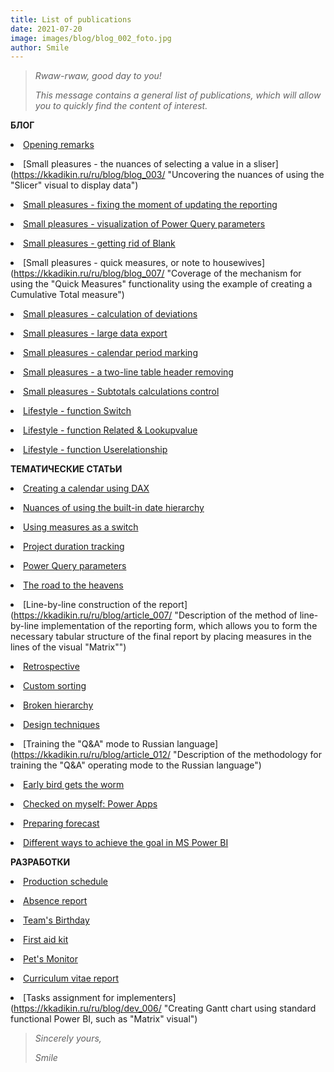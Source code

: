```yaml
---
title: List of publications
date: 2021-07-20
image: images/blog/blog_002_foto.jpg
author: Smile
---
```


> *Rwaw-rwaw, good day to you!*
>
> *This message contains a general list of publications, which will allow you to quickly find the content of interest.*
 
**БЛОГ**

**<li>** [Opening remarks](https://kkadikin.ru/ru/blog/blog_001/)

**<li>** [Small pleasures - the nuances of selecting a value in a sliser](https://kkadikin.ru/ru/blog/blog_003/ "Uncovering the nuances of using the "Slicer" visual to display data")

**<li>** [Small pleasures - fixing the moment of updating the reporting](https://kkadikin.ru/ru/blog/blog_004/ "Displaying the update time of the report")

**<li>** [Small pleasures - visualization of Power Query parameters](https://kkadikin.ru/ru/blog/blog_005/ "Technique for rendering values entered by the user as Power Query parameters")

**<li>** [Small pleasures - getting rid of Blank](https://kkadikin.ru/ru/blog/blog_006/ "Revealing the nuances of displaying information in the absence of values, taking into account the imposed filter")

**<li>** [Small pleasures - quick measures, or note to housewives](https://kkadikin.ru/ru/blog/blog_007/ "Coverage of the mechanism for using the "Quick Measures" functionality using the example of creating a Cumulative Total measure")

**<li>** [Small pleasures - calculation of deviations](https://kkadikin.ru/ru/blog/blog_010/ "Methods for constructing data visualization for analyzing deviations of actual values from planned")

**<li>** [Small pleasures - large data export](https://kkadikin.ru/ru/blog/blog_011/ "Description of the method for unloading a data array of more than 150,000 lines into MS Excel")

**<li>** [Small pleasures - calendar period marking](https://kkadikin.ru/ru/blog/blog_012/ "Description of the methodology for marking up a calendar created using DAX for custom periods")

**<li>** [Small pleasures - а two-line table header removing](https://kkadikin.ru/ru/blog/blog_014/ "The technique description for transforming data into a flat table")

**<li>** [Small pleasures - Subtotals calculations control](https://kkadikin.ru/ru/blog/blog_015/ "The methodology description for separately calculating subtotals depending on the data level")

**<li>** [Lifestyle - function Switch](https://kkadikin.ru/ru/blog/blog_008/ "An example of using the Switch function in 2 modes of operation")

**<li>** [Lifestyle - function Related & Lookupvalue](https://kkadikin.ru/ru/blog/blog_009/ "An example of using the Related and Lookupvalue functions")

**<li>** [Lifestyle - function Userelationship](https://kkadikin.ru/ru/blog/blog_013/ "An example of using the Userelationship function")


**ТЕМАТИЧЕСКИЕ СТАТЬИ**

**<li>** [Creating a calendar using DAX](https://kkadikin.ru/ru/blog/article_001/ "Describing several ways to create a calendar using DAX")

**<li>** [Nuances of using the built-in date hierarchy](https://kkadikin.ru/ru/blog/article_002/ "Uncovering the nuances of using automatic date hierarchy")

**<li>** [Using measures as a switch](https://kkadikin.ru/ru/blog/article_003/ "Description of the method for constructing a switch measure")

**<li>** [Project duration tracking](https://kkadikin.ru/ru/blog/article_004/ "Description of the methodology for calculating the duration using the example of project indicators")

**<li>** [Power Query parameters](https://kkadikin.ru/ru/blog/article_005/ "Describes how to use Power Query parameters")

**<li>** [The road to the heavens](https://kkadikin.ru/ru/blog/article_006/ "Describes how to install and use Power BI Gateway in the Power BI Service")

**<li>** [Line-by-line construction of the report](https://kkadikin.ru/ru/blog/article_007/ "Description of the method of line-by-line implementation of the reporting form, which allows you to form the necessary tabular structure of the final report by placing measures in the lines of the visual  "Matrix"")

**<li>** [Retrospective](https://kkadikin.ru/ru/blog/article_008/ "Description of the methodology for generating data for their analysis, taking into account the retrospective - look into the past")

**<li>** [Custom sorting](https://kkadikin.ru/ru/blog/article_009/ "Description of the technique for implementing the mechanism of nested sorting of values within one column, similar to MS Excel")

**<li>** [Broken hierarchy](https://kkadikin.ru/ru/blog/article_010/ "Description of the technique for automatic alignment of the hierarchy, and its further collapse when visualizing data at various levels")

**<li>** [Design techniques](https://kkadikin.ru/ru/blog/article_011/ "An example of a non-standard approach to data visualization")

**<li>** [Training the "Q&A" mode to Russian language](https://kkadikin.ru/ru/blog/article_012/ "Description of the methodology for training the "Q&A" operating mode to the Russian language")

**<li>** [Early bird gets the worm](https://kkadikin.ru/ru/blog/article_013/ "Describes how to retrieve exchange rate data using Power Query parameters that generate a dynamic URL")

**<li>** [Checked on myself: Power Apps](https://kkadikin.ru/ru/blog/article_014/ "Describe how to build a Power Apps app from start to finish")

**<li>** [Preparing forecast](https://kkadikin.ru/ru/blog/article_015/ "Describe how to create forecast & plan-fact analysis")

**<li>** [Different ways to achieve the goal in MS Power BI](https://kkadikin.ru/ru/blog/article_016/ "Different ways demonstration to get the right calculation result in Power BI")


**РАЗРАБОТКИ**

**<li>** [Production schedule](https://kkadikin.ru/ru/blog/dev_001/ "Company production schedule")

**<li>** [Absence report](https://kkadikin.ru/ru/blog/dev_002/ "Report designed to analyze data on the absence of employees in the workplace")

**<li>** [Team's Birthday](https://kkadikin.ru/ru/blog/dev_003/ "Report designed to inform responsible persons about corporate holidays")

**<li>** [First aid kit](https://kkadikin.ru/ru/blog/dev_004/ "A report designed to analyze data on the availability of necessary drugs in the company for first aid")

**<li>** [Pet's Monitor](https://kkadikin.ru/ru/blog/dev_000/ "Report developed as part of a social initiative showing statistics on the loss or finding of pets")

**<li>** [Curriculum vitae report](https://kkadikin.ru/ru/blog/dev_005/ "A report intended for internal use by the HR department of the company, containing basic information about the employee, as well as his resume, the form of which is built using standard Power BI functionality")

**<li>** [Tasks assignment for implementers](https://kkadikin.ru/ru/blog/dev_006/ "Creating Gantt chart using standard functional Power BI, such as "Matrix" visual")

> *Sincerely yours,*
>
> *Smile*